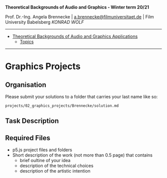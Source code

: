 <!-- ---  
title: Theoretical Backgrounds of Audio and Graphics
author: Angela Brennecke
affiliation: Film University Babelsberg KONRAD WOLF
date: Winter term 20/21
---   -->
**Theoretical Backgrounds of Audio and Graphics - Winter term 20/21**

Prof. Dr.-Ing. Angela Brennecke | a.brennecke@filmuniversitaet.de | Film University Babelsberg *KONRAD WOLF*

---

- [Theoretical Backgrounds of Audio and Graphics Applications](#theoretical-backgrounds-of-audio-and-graphics-applications)
  - [Topics](#topics)

---

# Graphics Projects

## Organisation

Please submit your solutions to a folder that carries your last name like so:

```
projects/02_graphics_projects/Brennecke/solution.md
```

## Task Description

## Required Files

- p5.js project files and folders
- Short description of the work (not more than 0.5 page) that contains
  - brief oultine of your idea
  - description of the technical choices
  - description of the artistic intention
